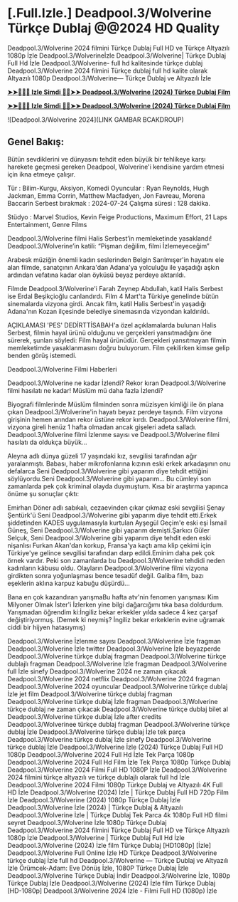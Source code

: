 # [.Full.Izle.] Deadpool.3/Wolverine Türkçe Dublaj @@2024 HD Quality

Deadpool.3/Wolverine 2024 filmini Türkçe Dublaj Full HD ve Türkçe Altyazılı 1080p İzle Deadpool.3/Wolverineİzle Deadpool.3/Wolverine| Türkçe Dublaj Full Hd İzle Deadpool.3/Wolverine- full hd kalitesinde türkçe dublaj Deadpool.3/Wolverine 2024 filmini Türkçe dublaj full hd kalite olarak Altyazılı 1080p Deadpool.3/Wolverine— Türkçe Dublaj ve Altyazılı İzle

**[➤➤🔴✅📱 Izle Simdi 🔴✅➤➤ Deadpool.3/Wolverine (2024) Türkçe Dublaj Film](https://f2movies.site/tr/movie/533535/deadpool-wolverine)**

**[➤➤🔴✅📱 Izle Simdi 🔴✅➤➤ Deadpool.3/Wolverine (2024) Türkçe Dublaj Film](https://f2movies.site/tr/movie/533535/deadpool-wolverine)**

![Deadpool.3/Wolverine 2024](LINK GAMBAR BCAKDROUP)

## Genel Bakış:
Bütün sevdiklerini ve dünyasını tehdit eden büyük bir tehlikeye karşı harekete geçmesi gereken Deadpool, Wolverine'i kendisine yardım etmesi için ikna etmeye çalışır.

Tür      : Bilim-Kurgu, Aksiyon, Komedi
Oyuncular      : Ryan Reynolds, Hugh Jackman, Emma Corrin, Matthew Macfadyen, Jon Favreau, Morena Baccarin
Serbest bırakmak    : 2024-07-24
Çalışma süresi : 128 dakika.

Stüdyo : Marvel Studios, Kevin Feige Productions, Maximum Effort, 21 Laps Entertainment, Genre Films 

Deadpool.3/Wolverine filmi Halis Serbest’in memleketinde yasaklandı! Deadpool.3/Wolverine’in katili: “Pişman değilim, filmi İzlemeyeceğim”

Arabesk müziğin önemli kadın seslerinden Belgin Sarılmışer'in hayatını ele alan filmde, sanatçının Ankara'dan Adana'ya yolculuğu ile yaşadığı aşkın ardından vefatına kadar olan öyküsü beyaz perdeye aktarıldı.

Filmde Deadpool.3/Wolverine'i Farah Zeynep Abdullah, katil Halis Serbest ise Erdal Beşikçioğlu canlandırdı. Film 4 Mart'ta Türkiye genelinde bütün sinemalarda vizyona girdi. Ancak film, katil Halis Serbest'in yaşadığı Adana'nın Kozan ilçesinde belediye sinemasında vizyondan kaldırıldı.

AÇIKLAMASI 'PES' DEDİRTTİSABAH'a özel açıklamalarda bulunan Halis Serbest, filmin hayal ürünü olduğunu ve gerçekleri yansıtmadığını öne sürerek, şunları söyledi: Film hayal ürünüdür. Gerçekleri yansıtmayan filmin memleketimde yasaklanmasını doğru buluyorum. Film çekilirken kimse gelip benden görüş istemedi.

Deadpool.3/Wolverine Filmi Haberleri

Deadpool.3/Wolverine ne kadar İzlendi? Rekor kıran Deadpool.3/Wolverine filmi hasılatı ne kadar! Müslüm mü daha fazla İzlendi?

Biyografi filmlerinde Müslüm filminden sonra müzisyen kimliği ile ön plana çıkan Deadpool.3/Wolverine'in hayatı beyaz perdeye taşındı. Film vizyona girişinin hemen arından rekor üstüne rekor kırdı. Deadpool.3/Wolverine filmi, vizyona gireli henüz 1 hafta olmadan ancak gişeleri adeta salladı. Deadpool.3/Wolverine filmi İzlenme sayısı ve Deadpool.3/Wolverine filmi hasılatı da oldukça büyük...

Aleyna adlı dünya güzeli 17 yaşındaki kız, sevgilisi tarafından ağır yaralanmıştı. Babası, haber mikrofonlarına kızının eski erkek arkadaşının onu defalarca Seni Deadpool.3/Wolverine gibi yaparım diye tehdit ettiğini söylüyordu.Seni Deadpool.3/Wolverine gibi yaparım... Bu cümleyi son zamanlarda pek çok kriminal olayda duymuştum. Kısa bir araştırma yapınca önüme şu sonuçlar çıktı:

Emirhan Döner adlı sabıkalı, cezaevinden çıkar çıkmaz eski sevgilisi Şenay Şentürk'ü Seni Deadpool.3/Wolverine gibi yaparım diye tehdit etti.Erkek şiddetinden KADES uygulamasıyla kurtulan Ayşegül Geçim'e eski eşi İsmail Güneş, Seni Deadpool.3/Wolverine gibi yaparım demişti.Şarkıcı Güler Selçuk, Seni Deadpool.3/Wolverine gibi yaparım diye tehdit eden eski nişanlısı Furkan Akan'dan korkup, Fransa'ya kaçtı ama klip çekimi için Türkiye'ye gelince sevgilisi tarafından darp edildi.Eminim daha pek çok örnek vardır. Peki son zamanlarda bu Deadpool.3/Wolverine tehdidi neden kadınların kâbusu oldu. Olayların Deadpool.3/Wolverine filmi vizyona girdikten sonra yoğunlaşması bence tesadüf değil. Galiba film, bazı eşeklerin aklına karpuz kabuğu düşürdü...

Bana en çok kazandıran yarışmaBu hafta atv'nin fenomen yarışması Kim Milyoner Olmak İster'i İzlerken yine bilgi dağarcığımı tıka basa doldurdum. Yarışmadan öğrendim ki:İngiliz bekar erkekler yılda sadece 4 kez çarşaf değiştiriyormuş. (Demek ki neymiş? İngiliz bekar erkeklerin evine uğramak ciddi bir hijyen hatasıymış)

Deadpool.3/Wolverine İzlenme sayısı
Deadpool.3/Wolverine İzle fragman
Deadpool.3/Wolverine İzle twitter
Deadpool.3/Wolverine İzle beyazperde
Deadpool.3/Wolverine türkçe dublaj fragman
Deadpool.3/Wolverine türkçe dublajlı fragman
Deadpool.3/Wolverine İzle fragman
Deadpool.3/Wolverine full İzle sinefy
Deadpool.3/Wolverine 2024 ne zaman çıkacak
Deadpool.3/Wolverine 2024 netflix
Deadpool.3/Wolverine 2024 fragman
Deadpool.3/Wolverine 2024 oyuncular
Deadpool.3/Wolverine türkçe dublaj İzle jet film
Deadpool.3/Wolverine türkçe dublaj fragman
Deadpool.3/Wolverine türkçe dublaj İzle fragman
Deadpool.3/Wolverine türkçe dublaj ne zaman çıkacak
Deadpool.3/Wolverine türkçe dublaj bilet al
Deadpool.3/Wolverine türkçe dublaj İzle after credits
Deadpool.3/Wolverinee türkçe dublaj fragman
Deadpool.3/Wolverine türkçe dublaj İzle
Deadpool.3/Wolverine türkçe dublaj İzle tek parça
Deadpool.3/Wolverine türkçe dublaj İzle sinefy
Deadpool.3/Wolverine türkçe dublaj İzle
Deadpool.3/Wolverine İzle (2024) Türkçe Dublaj Full HD 1080p
Deadpool.3/Wolverine 2024 Full Hd İzle Tek Parça 1080p
Deadpool.3/Wolverine 2024 Full Hd Film İzle Tek Parça 1080p Türkçe Dublaj
Deadpool.3/Wolverine 2024 Filmi Full HD 1080P İzle
Deadpool.3/Wolverine 2024 filmini türkçe altyazılı ve türkçe dublajlı olarak full hd İzle
Deadpool.3/Wolverine 2024 Filmi 1080p Türkçe Dublaj ve Altyazılı 4K Full HD İzle
Deadpool.3/Wolverine (2024) İzle | Türkçe Dublaj Full HD 720p Film İzle
Deadpool.3/Wolverine (2024) 1080p Türkçe Dublaj İzle
Deadpool.3/Wolverine İzle (2024) | Türkçe Dublaj & Altyazılı
Deadpool.3/Wolverine İzle | Türkçe Dublaj Tek Parca 4k 1080p Full HD filmi seyret
Deadpool.3/Wolverine İzle 1080p Türkçe Dublaj
Deadpool.3/Wolverine 2024 filmini Türkçe Dublaj Full HD ve Türkçe Altyazılı 1080p İzle
Deadpool.3/Wolverine | Türkçe Dublaj Full Hd İzle
Deadpool.3/Wolverine (2024) İzle film Türkçe Dublaj [HD1080p]
[İzle] Deadpool.3/Wolverine Full Online İzle HD Türkçe
Deadpool.3/Wolverine türkçe dublaj İzle full hd
Deadpool.3/Wolverine — Türkçe Dublaj ve Altyazılı İzle
Örümcek-Adam: Eve Dönüş İzle, 1080P Türkçe Dublaj İzle
Deadpool.3/Wolverine Türkçe Dublaj İndi̇r
Deadpool.3/Wolverine İzle, 1080p Türkçe Dublaj İzle
Deadpool.3/Wolverine (2024) İzle film Türkçe Dublaj [HD-1080p]
Deadpool.3/Wolverine 2024 İzle - Filmi Full HD (1080p) İzle
